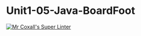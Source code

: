 # Unit1-05-Java-BoardFoot

[![Mr Coxall's Super Linter](https://github.com/TitwechW/Unit2-01-Java-ReverseString/workflows/Mr%20Coxall's%20Super%20Linter/badge.svg)](https://github.com/TitwechW/Unit2-01-Java-ReverseString/actions/)
